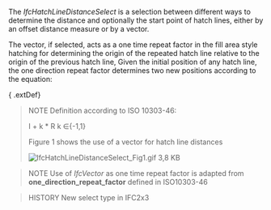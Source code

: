 The _IfcHatchLineDistanceSelect_ is a selection between different ways to determine the distance and optionally the start point of hatch lines, either by an offset distance measure or by a vector.

<!-- end of short definition -->


The vector, if selected, acts as a one time repeat factor in the fill area style hatching for determining the origin of the repeated hatch line relative to the origin of the previous hatch line, Given the initial position of any hatch line, the one direction repeat factor determines two new positions according to the equation:

{ .extDef}
> NOTE Definition according to ISO 10303-46:
>
> I + k \* R k ∈{-1,1}
>
> Figure 1 shows the use of a vector for hatch line distances
>
> ![IfcHatchLineDistanceSelect_Fig1.gif 3,8 KB](../../../../figures/ifchatchlinedistanceselect_fig1.gif "Figure 1 — vector as one direction repeat factor")

> NOTE Use of _IfcVector_ as one time repeat factor is adapted from **one_direction_repeat_factor** defined in ISO10303-46

> HISTORY New select type in IFC2x3
